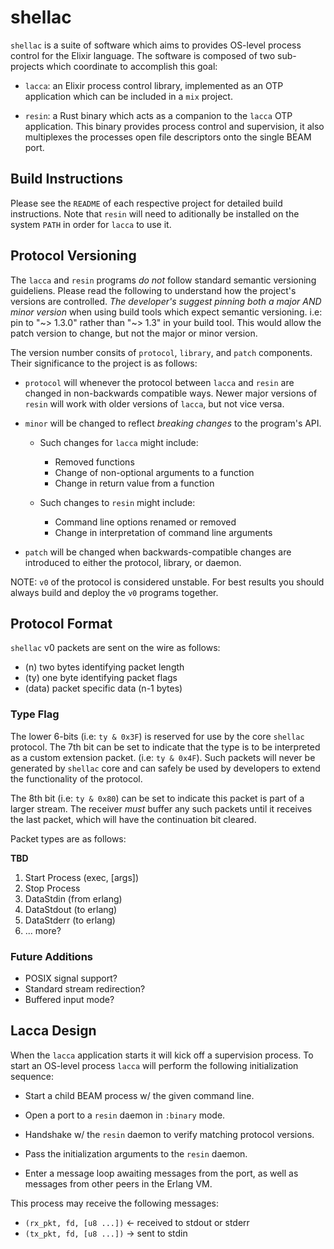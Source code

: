 # shellac

`shellac` is a suite of software which aims to provides OS-level 
process control for the Elixir language. The software is composed of two
sub-projects which coordinate to accomplish this goal:

- `lacca`: an Elixir process control library, implemented as
  an OTP application which can be included in a `mix` project.

- `resin`: a Rust binary which acts as a companion to the `lacca`
  OTP application. This binary provides process control and 
  supervision, it also multiplexes the processes open file descriptors
  onto the single BEAM port.


## Build Instructions

Please see the `README` of each respective project for detailed
build instructions. Note that `resin` will need to aditionally
be installed on the system `PATH` in order for `lacca` to use it.

## Protocol Versioning

The `lacca` and `resin` programs *do not* follow standard semantic versioning
guideliens. Please read the following to understand how the project's versions
are controlled. *The developer's suggest pinning both a major AND minor version*
when using build tools which expect semantic versioning. i.e: pin to
"\~> 1.3.0" rather than "\~> 1.3" in your build tool. This would allow the patch
version to change, but not the major or minor version.

The version number consits of `protocol`, `library`, and `patch` components.
Their significance to the project is as follows:

- `protocol` will whenever the protocol between `lacca` and `resin` are
  changed in non-backwards compatible ways. Newer major versions of `resin` 
  will work with older versions of `lacca`, but not vice versa.

- `minor` will be changed to reflect *breaking changes* to the program's API.
  - Such changes for `lacca` might include:
    - Removed functions
    - Change of non-optional arguments to a function
    - Change in return value from a function

  - Such changes to `resin` might include:
    - Command line options renamed or removed
    - Change in interpretation of command line arguments

- `patch` will be changed when backwards-compatible changes are introduced
  to either the protocol, library, or daemon.

NOTE: `v0` of the protocol is considered unstable. For best results 
you should always build and deploy the `v0` programs together.

## Protocol Format

`shellac` v0 packets are sent on the wire as follows:

- (n) 		two bytes identifying packet length
- (ty) 		one byte identifying packet flags
- (data)	packet specific data (n-1 bytes)

### Type Flag

The lower 6-bits (i.e: `ty & 0x3F`) is reserved for use by the core
`shellac` protocol. The 7th bit can be set to indicate that the type is to
be interpreted as a custom extension packet. (i.e: `ty & 0x4F`).
Such packets will never be generated by `shellac` core and can safely 
be used by developers to extend the functionality of the protocol.

The 8th bit (i.e: `ty & 0x80`) can be set to indicate this packet
is part of a larger stream. The receiver *must* buffer any such packets
until it receives the last packet, which will have the continuation
bit cleared.

Packet types are as follows:

**TBD**

1. Start Process (exec, [args])
2. Stop Process
3. DataStdin 	(from erlang)
4. DataStdout 	(to erlang)
5. DataStderr 	(to erlang)
6. ... more?


### Future Additions

- POSIX signal support?
- Standard stream redirection?
- Buffered input mode?

## Lacca Design

When the `lacca` application starts it will kick off a supervision
process. To start an OS-level process `lacca` will perform the
following initialization sequence:

- Start a child BEAM process w/ the given command line.

- Open a port to a `resin` daemon in `:binary` mode.

- Handshake w/ the `resin` daemon to verify matching protocol versions.

- Pass the initialization arguments to the `resin` daemon.

- Enter a message loop awaiting messages from the port, as well
  as messages from other peers in the Erlang VM.

This process may receive the following messages:

- `(rx_pkt, fd, [u8 ...])` <- received to stdout or stderr
- `(tx_pkt, fd, [u8 ...])` -> sent to stdin



